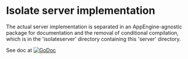 Isolate server implementation
=============================

The actual server implementation is separated in an AppEngine-agnostic package
for documentation and the removal of conditional compilation, which is in the
'isolateserver' directory containing this 'server' directory.

See doc at
[![GoDoc](https://godoc.org/github.com/maruel/swarming-go/isolateserver/server?status.svg)](https://godoc.org/github.com/maruel/swarming-go/isolateserver/server)
